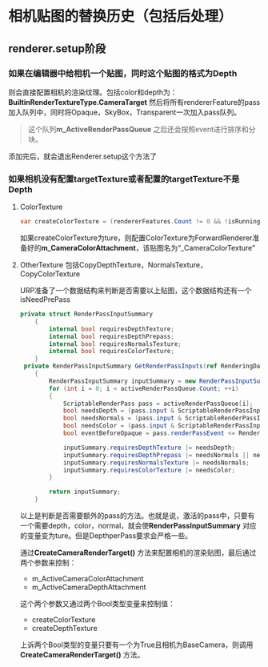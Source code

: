 # 相机贴图的替换历史（包括后处理）
## renderer.setup阶段
### 如果在编辑器中给相机一个贴图，同时这个贴图的格式为Depth
则会直接配置相机的渲染纹理。包括color和depth为：  
**BuiltinRenderTextureType.CameraTarget**
然后将所有rendererFeature的pass加入队列中，同时将Opaque，SkyBox，Transparent一次加入pass队列。
>这个队列**m_ActiveRenderPassQueue** 之后还会按照event进行排序和分块。

添加完后，就会退出Renderer.setup这个方法了
### 如果相机没有配置targetTexture或者配置的targetTexture不是Depth
1. ColorTexture
    ```C#
    var createColorTexture = (rendererFeatures.Count != 0 && !isRunningHololens) && !isPreviewCamera;
    ```
    如果createColorTexture为ture，则配置ColorTexture为ForwardRenderer准备好的**m_CameraColorAttachment**，该贴图名为“_CameraColorTexture” 
2. OtherTexture
    包括CopyDepthTexture，NormalsTexture，CopyColorTexture

    URP准备了一个数据结构来判断是否需要以上贴图，这个数据结构还有一个isNeedPrePass
    ```C#
    private struct RenderPassInputSummary
        {
            internal bool requiresDepthTexture;
            internal bool requiresDepthPrepass;
            internal bool requiresNormalsTexture;
            internal bool requiresColorTexture;
        }
     private RenderPassInputSummary GetRenderPassInputs(ref RenderingData renderingData)
        {
            RenderPassInputSummary inputSummary = new RenderPassInputSummary();
            for (int i = 0; i < activeRenderPassQueue.Count; ++i)
            {
                ScriptableRenderPass pass = activeRenderPassQueue[i];
                bool needsDepth = (pass.input & ScriptableRenderPassInput.Depth) != ScriptableRenderPassInput.None;
                bool needsNormals = (pass.input & ScriptableRenderPassInput.Normal) != ScriptableRenderPassInput.None;
                bool needsColor = (pass.input & ScriptableRenderPassInput.Color) != ScriptableRenderPassInput.None;
                bool eventBeforeOpaque = pass.renderPassEvent <= RenderPassEvent.BeforeRenderingOpaques;

                inputSummary.requiresDepthTexture |= needsDepth;
                inputSummary.requiresDepthPrepass |= needsNormals || needsDepth && eventBeforeOpaque;
                inputSummary.requiresNormalsTexture |= needsNormals;
                inputSummary.requiresColorTexture |= needsColor;
            }

            return inputSummary;
        }
    ```
    以上是判断是否需要额外的pass的方法。也就是说，激活的pass中，只要有一个需要depth，color，normal，就会使**RenderPassInputSummary** 对应的变量变为ture。但是DepthperPass要求会严格一些。

    通过**CreateCameraRenderTarget()** 方法来配置相机的渲染贴图，最后通过两个参数来控制：


    - m_ActiveCameraColorAttachment
    - m_ActiveCameraDepthAttachment

    这个两个参数又通过两个Bool类型变量来控制值：

    - createColorTexture
    - createDepthTexture
    
    上诉两个Bool类型的变量只要有一个为True且相机为BaseCamera，则调用**CreateCameraRenderTarget()** 方法。

    